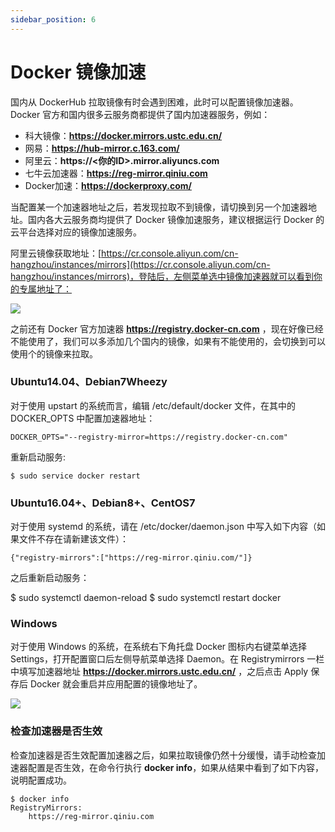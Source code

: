 ```yaml
---
sidebar_position: 6
---
```

# Docker 镜像加速

国内从 DockerHub 拉取镜像有时会遇到困难，此时可以配置镜像加速器。Docker 官方和国内很多云服务商都提供了国内加速器服务，例如：

* 科大镜像：**https://docker.mirrors.ustc.edu.cn/**
* 网易：**https://hub-mirror.c.163.com/**
* 阿里云：**https://<你的ID>.mirror.aliyuncs.com**
* 七牛云加速器：**https://reg-mirror.qiniu.com**
* Docker加速：**https://dockerproxy.com/**

当配置某一个加速器地址之后，若发现拉取不到镜像，请切换到另一个加速器地址。国内各大云服务商均提供了 Docker 镜像加速服务，建议根据运行 Docker 的云平台选择对应的镜像加速服务。

阿里云镜像获取地址：[https://cr.console.aliyun.com/cn-hangzhou/instances/mirrors](https://cr.console.aliyun.com/cn-hangzhou/instances/mirrors)，登陆后，左侧菜单选中镜像加速器就可以看到你的专属地址了：

![](https://www.runoob.com/wp-content/uploads/2019/10/02F3AF04-8203-4E3B-A5AF-96973DBE515F.jpg)

之前还有 Docker 官方加速器 **https://registry.docker-cn.com** ，现在好像已经不能使用了，我们可以多添加几个国内的镜像，如果有不能使用的，会切换到可以使用个的镜像来拉取。

### Ubuntu14.04、Debian7Wheezy

对于使用 upstart 的系统而言，编辑 /etc/default/docker 文件，在其中的 DOCKER_OPTS 中配置加速器地址：

```
DOCKER_OPTS="--registry-mirror=https://registry.docker-cn.com"
```

重新启动服务:

```
$ sudo service docker restart
```

### Ubuntu16.04+、Debian8+、CentOS7

对于使用 systemd 的系统，请在 /etc/docker/daemon.json 中写入如下内容（如果文件不存在请新建该文件）：

```
{"registry-mirrors":["https://reg-mirror.qiniu.com/"]}
```

之后重新启动服务：

$ sudo systemctl daemon-reload
$ sudo systemctl restart docker

### Windows

对于使用 Windows  的系统，在系统右下角托盘 Docker 图标内右键菜单选择 Settings，打开配置窗口后左侧导航菜单选择 Daemon。在 Registrymirrors 一栏中填写加速器地址 **https://docker.mirrors.ustc.edu.cn/** ，之后点击 Apply 保存后 Docker 就会重启并应用配置的镜像地址了。

![](https://www.runoob.com/wp-content/uploads/2019/10/38507F68-E30F-4CCA-AE9D-9E9EEF60EC83.jpg)

### 检查加速器是否生效

检查加速器是否生效配置加速器之后，如果拉取镜像仍然十分缓慢，请手动检查加速器配置是否生效，在命令行执行 **docker info**，如果从结果中看到了如下内容，说明配置成功。

```
$ docker info
RegistryMirrors:
    https://reg-mirror.qiniu.com
```
